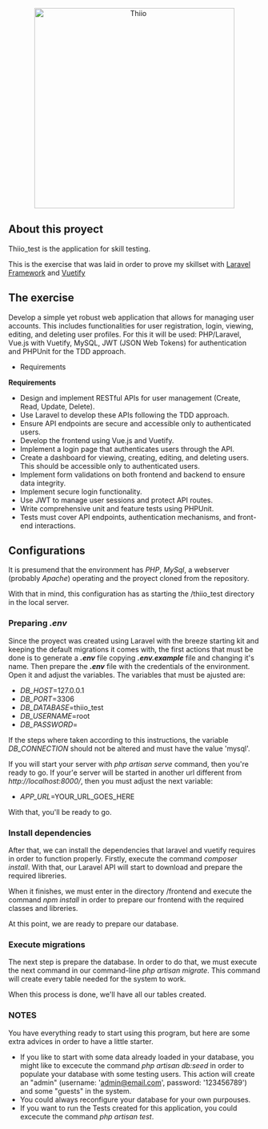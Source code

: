 <p align="center"><a href="https://thiio.com/" target="_blank"><img src="https://storage.googleapis.com/thiio.thiiomedia.com/Page/4/thiio.png" width="400" alt="Thiio"></a></p>

## About this proyect

Thiio_test is the application for skill testing.

This is the exercise that was laid in order to prove my skillset with [Laravel Framework](https://laravel.com/) and [Vuetify](https://vuetifyjs.com/)

## The exercise

Develop a simple yet robust web application that allows for managing user accounts. This includes functionalities for user registration, login, viewing, editing, and deleting user profiles. For this it will be used: PHP/Laravel, Vue.js with Vuetify, MySQL, JWT (JSON Web Tokens) for authentication and PHPUnit for the TDD approach.
- Requirements

**Requirements**

- Design and implement RESTful APIs for user management (Create, Read, Update, Delete).
- Use Laravel to develop these APIs following the TDD approach.
- Ensure API endpoints are secure and accessible only to authenticated users.
- Develop the frontend using Vue.js and Vuetify.
- Implement a login page that authenticates users through the API.
- Create a dashboard for viewing, creating, editing, and deleting users. This should be accessible only to authenticated users.
- Implement form validations on both frontend and backend to ensure data integrity.
- Implement secure login functionality.
- Use JWT to manage user sessions and protect API routes.
- Write comprehensive unit and feature tests using PHPUnit.
- Tests must cover API endpoints, authentication mechanisms, and front-end interactions.

## Configurations

It is presumend that the environment has *PHP*, *MySql*, a webserver (probably *Apache*) operating and the proyect cloned from the repository.

With that in mind, this configuration has as starting the /thiio_test directory in the local server.

### Preparing *.env*

Since the proyect was created using Laravel with the breeze starting kit and keeping the default migrations it comes with, the first actions that must be done is to generate a ***.env*** file copying ***.env.example*** file and changing it's name. Then prepare the ***.env*** file with the credentials of the environment. Open it and adjust the variables. The variables that must be ajusted are:

- *DB_HOST*=127.0.0.1
- *DB_PORT*=3306
- *DB_DATABASE*=thiio_test
- *DB_USERNAME*=root
- *DB_PASSWORD*=

If the steps where taken according to this instructions, the variable *DB_CONNECTION* should not be altered and must have the value 'mysql'.

If you will start your server with *php artisan serve* command, then you're ready to go. If your'e server will be started in another url different from *http://localhost:8000/*, then you must adjust the next variable:

- *APP_URL*=YOUR_URL_GOES_HERE

With that, you'll be ready to go.

### Install dependencies

After that, we can install the dependencies that laravel and vuetify requires in order to function properly. Firstly, execute the command *composer install*. With that, our Laravel API will start to download and prepare the required libreries.

When it finishes, we must enter in the directory /frontend and execute the command *npm install* in order to prepare our frontend with the required classes and libreries.

At this point, we are ready to prepare our database.

### Execute migrations

The next step is prepare the database. In order to do that, we must execute the next command in our command-line *php artisan migrate*. This command will create every table needed for the system to work.

When this process is done, we'll have all our tables created.

### NOTES

You have everything ready to start using this program, but here are some extra advices in order to have a little starter.

- If you like to start with some data already loaded in your database, you might like to excecute the command *php artisan db:seed* in order to populate your database with some testing users. This action will create an "admin" (username: 'admin@email.com', password: '123456789') and some "guests" in the system.
- You could always reconfigure your database for your own purpouses.
- If you want to run the Tests created for this application, you could excecute the command *php artisan test*.